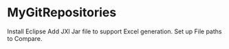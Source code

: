 # MyGitRepositories
Install Eclipse
Add JXl Jar file to support Excel generation.
Set up File paths to Compare.
